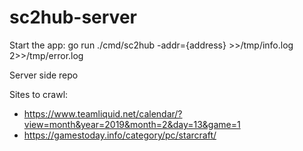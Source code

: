 # sc2hub-server

Start the app:
go run ./cmd/sc2hub -addr={address} >>/tmp/info.log 2>>/tmp/error.log

Server side repo

Sites to crawl:
* https://www.teamliquid.net/calendar/?view=month&year=2019&month=2&day=13&game=1
* https://gamestoday.info/category/pc/starcraft/